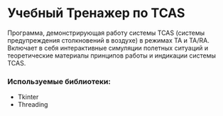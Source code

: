 # Учебный Тренажер по TCAS

Программа, демонстрирующая работу системы TCAS (системы предупреждения столкновений в воздухе) в режимах TA и TA/RA. Включает в себя интерактивные симуляции полетных ситуаций и теоретические материалы принципов работы и индикации системы TCAS.

### Используемые библиотеки:
- Tkinter
- Threading
